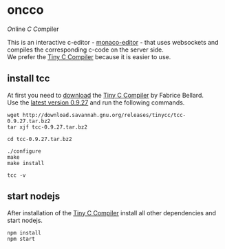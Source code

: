 # oncco

*On*line *C* *Co*mpiler  
  
This is an interactive c-editor - [monaco-editor](https://microsoft.github.io/monaco-editor/) - that uses websockets and compiles the corresponding c-code on the server side.  
We prefer the [Tiny C Compiler](https://bellard.org/tcc/) because it is easier to use.

## install tcc

At first you need to [download](http://download.savannah.gnu.org/releases/tinycc/) the [Tiny C Compiler](https://bellard.org/tcc/) by Fabrice Bellard.  
Use the [latest version 0.9.27](http://download.savannah.gnu.org/releases/tinycc/tcc-0.9.27.tar.bz2) and run the following commands.

```
wget http://download.savannah.gnu.org/releases/tinycc/tcc-0.9.27.tar.bz2
tar xjf tcc-0.9.27.tar.bz2

cd tcc-0.9.27.tar.bz2

./configure
make 
make install

tcc -v
```

## start nodejs

After installation of the [Tiny C Compiler](https://bellard.org/tcc/) install all other dependencies and start nodejs.

```
npm install
npm start
```